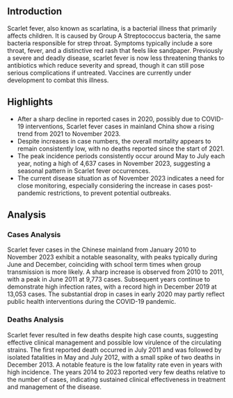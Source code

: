 ## Introduction

Scarlet fever, also known as scarlatina, is a bacterial illness that primarily affects children. It is caused by Group A Streptococcus bacteria, the same bacteria responsible for strep throat. Symptoms typically include a sore throat, fever, and a distinctive red rash that feels like sandpaper. Previously a severe and deadly disease, scarlet fever is now less threatening thanks to antibiotics which reduce severity and spread, though it can still pose serious complications if untreated. Vaccines are currently under development to combat this illness.
## Highlights

- After a sharp decline in reported cases in 2020, possibly due to COVID-19 interventions, Scarlet fever cases in mainland China show a rising trend from 2021 to November 2023. <br/>
- Despite increases in case numbers, the overall mortality appears to remain consistently low, with no deaths reported since the start of 2021. <br/>
- The peak incidence periods consistently occur around May to July each year, noting a high of 4,637 cases in November 2023, suggesting a seasonal pattern in Scarlet fever occurrences. <br/>
- The current disease situation as of November 2023 indicates a need for close monitoring, especially considering the increase in cases post-pandemic restrictions, to prevent potential outbreaks.
## Analysis

### Cases Analysis
Scarlet fever cases in the Chinese mainland from January 2010 to November 2023 exhibit a notable seasonality, with peaks typically during June and December, coinciding with school term times when group transmission is more likely. A sharp increase is observed from 2010 to 2011, with a peak in June 2011 at 9,773 cases. Subsequent years continue to demonstrate high infection rates, with a record high in December 2019 at 13,053 cases. The substantial drop in cases in early 2020 may partly reflect public health interventions during the COVID-19 pandemic.

### Deaths Analysis
Scarlet fever resulted in few deaths despite high case counts, suggesting effective clinical management and possible low virulence of the circulating strains. The first reported death occurred in July 2011 and was followed by isolated fatalities in May and July 2012, with a small spike of two deaths in December 2013. A notable feature is the low fatality rate even in years with high incidence. The years 2014 to 2023 reported very few deaths relative to the number of cases, indicating sustained clinical effectiveness in treatment and management of the disease.
